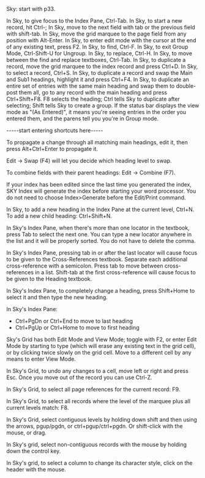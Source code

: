 

Sky: start with p33. 

In Sky, to give focus to the Index Pane, Ctrl-Tab.
In Sky, to start a new record, hit Ctrl-;
In Sky, move to the next field with tab or the previous field with shift-tab. 
In Sky, move the grid marquee to the page field from any position with Alt-Enter. 
In Sky, to enter edit mode with the cursor at the end of any existing text, press F2. 
In Sky, to find, Ctrl-F. 
In Sky, to exit Group Mode, Ctrl-Shift-U for Ungroup.
In Sky, to replace, Ctrl-H. 
In Sky, to move between the find and replace textboxes, Ctrl-Tab. 
In Sky, to duplicate a record, move the grid marquee to the index record and press Ctrl+D. 
In Sky, to select a record, Ctrl+S.
In Sky, to duplicate a record and swap the Main and Sub1 headings, highlight it and press Ctrl+F4. 
In Sky, to duplicate an entire set of entries with the same main heading and swap them to double-post them all, go to any record with the main heading and press Ctrl+Shift+F8. F8 selects the heading; Ctrl tells Sky to duplicate after selecting; Shift tells Sky to create a group. 
If the status bar displays the view mode as "(As Entered)", it means you're seeing entries in the order you entered them, and the parens tell you you're in Group mode. 

-----start entering shortcuts here-----


To propagate a change through all matching main headings, edit it, then press Alt+Ctrl+Enter to propagate it. 

Edit -> Swap (F4) will let you decide which heading level to swap. 

To combine fields with their parent headings: Edit -> Combine (F7). 

If your index has been edited since the last time you generated the index, SKY Index will generate the
index before starting your word processor. You do not need to choose Index>Generate before the
Edit/Print command.

In Sky, to add a new heading in the Index Pane at the current level, Ctrl+N. To add a new child heading: Ctrl+Shift+N. 

In Sky's Index Pane, when there's more than one locator in the textbook, press Tab to select the next one. You can type a new locator anywhere in the list and it will be properly sorted. You do not have to delete the comma. 

In Sky's Index Pane, pressing tab in or after the last locator will cause focus to be given to the Cross-References textbook. Separate each additional cross-reference with a semicolon. Press tab to move between cross-references in a list. Shift-tab at the first cross-reference will cause focus to be given to the Heading textbook. 

In Sky's Index Pane, to completely change a heading, press Shift+Home to select it and then type the new heading. 

In Sky's Index Pane:
* Ctrl+PgDn or Ctrl+End to move to last heading
* Ctrl+PgUp or Ctrl+Home to move to first heading

Sky's Grid has both Edit Mode and View Mode; toggle with F2, or enter Edit Mode by starting to type (which will erase any existing text in the grid cell), or by clicking twice slowly on the grid cell. Move to a different cell by any means to enter View Mode. 

In Sky's Grid, to undo any changes to a cell, move left or right and press Esc. Once you move out of the record you can use Ctrl-Z. 

In Sky's Grid, to select all page references for the current record: F9. 

In Sky's Grid, to select all records where the level of the marquee plus all current levels match: F8. 

In Sky's Grid, select contiguous levels by holding down shift and then using the arrows, pgup/pgdn, or ctrl+pgup/ctrl+pgdn. Or shift-click with the mouse, or drag. 

In Sky's grid, select non-contiguous records with the mouse by holding down the control key. 

In Sky's grid, to select a column to change its character style, click on the header with the mouse. 
